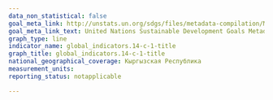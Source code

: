 ```yaml
---
data_non_statistical: false
goal_meta_link: http://unstats.un.org/sdgs/files/metadata-compilation/Metadata-Goal-14.pdf
goal_meta_link_text: United Nations Sustainable Development Goals Metadata (pdf 288kB)
graph_type: line
indicator_name: global_indicators.14-c-1-title
graph_title: global_indicators.14-c-1-title
national_geographical_coverage: Кыргызская Республика
measurement_units: 
reporting_status: notapplicable

---
```

